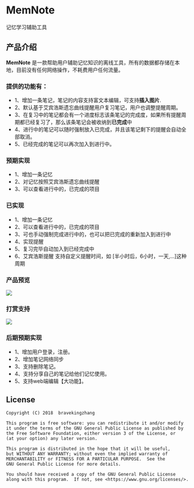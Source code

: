 # MemNote

记忆学习辅助工具

## 产品介绍

**MemNote** 是一款帮助用户辅助记忆知识的离线工具，所有的数据都存储在本地，目前没有任何网络操作，不耗费用户任何流量。

### 提供的功能有：

- 1、增加一条笔记，笔记的内容支持富文本编辑，可支持**插入图片**.
- 2、默认基于艾宾浩斯遗忘曲线提醒用户复习笔记，用户也调整提醒周期。
- 3、在复习中的笔记都会有一个进度标志该条笔记的完成度，如果所有提醒周期都已经复习了，那么该条笔记会被收纳到**已完成**中
- 4、进行中的笔记可以随时强制放入已完成，并且该笔记剩下的提醒会自动全部取消。
- 5、已经完成的笔记可以再次加入到进行中。


### 预期实现

- 1、增加一条记忆
- 2、对记忆按照艾宾浩斯遗忘曲线提醒
- 3、可以查看进行中的，已完成的项目

### 已实现
- 1、增加一条记忆
- 2、可以查看进行中的，已完成的项目
- 3、可也手动强制完成进行中的，也可以把已完成的重新加入到进行中
- 4、实现提醒
- 5、复习完毕自动加入到已经完成中
- 6、艾宾浩斯提醒
    支持自定义提醒时间，如 [半小时后，6小时，一天,...]这种周期
    
### 产品预览

![](https://github.com/bravekingzhang/inote/blob/master/artifact/snapchat.png)

### 打赏支持

![](https://github.com/bravekingzhang/inote/blob/master/artifact/pay.png)


### 后期预期实现

- 1、增加用户登录，注册。
- 2、增加笔记网络同步
- 3、支持删除笔记。
- 4、支持分享自己的笔记给他们记忆使用。
- 5、支持web端编辑【大功能】。


License
-------

    Copyright (C) 2018  bravekingzhang
    
    This program is free software: you can redistribute it and/or modify
    it under the terms of the GNU General Public License as published by
    the Free Software Foundation, either version 3 of the License, or
    (at your option) any later version.

    This program is distributed in the hope that it will be useful,
    but WITHOUT ANY WARRANTY; without even the implied warranty of
    MERCHANTABILITY or FITNESS FOR A PARTICULAR PURPOSE.  See the
    GNU General Public License for more details.

    You should have received a copy of the GNU General Public License
    along with this program.  If not, see <https://www.gnu.org/licenses/>.
    